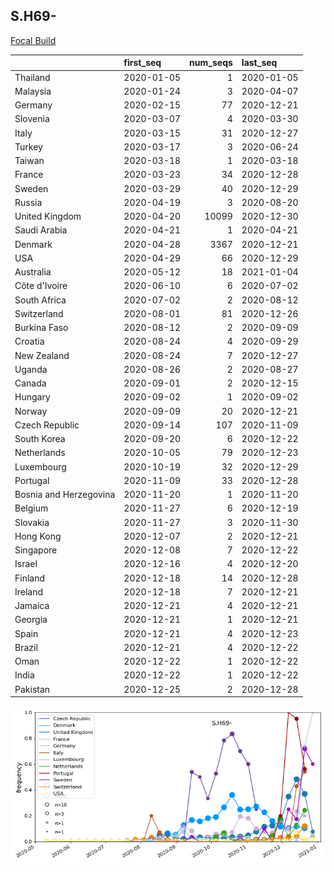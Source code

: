 

## S.H69-
[Focal Build](https://nextstrain.org/groups/neherlab/ncov/S.H69-?c=gt-S_69,501,453)

|                        | first_seq   |   num_seqs | last_seq   |
|:-----------------------|:------------|-----------:|:-----------|
| Thailand               | 2020-01-05  |          1 | 2020-01-05 |
| Malaysia               | 2020-01-24  |          3 | 2020-04-07 |
| Germany                | 2020-02-15  |         77 | 2020-12-21 |
| Slovenia               | 2020-03-07  |          4 | 2020-03-30 |
| Italy                  | 2020-03-15  |         31 | 2020-12-27 |
| Turkey                 | 2020-03-17  |          3 | 2020-06-24 |
| Taiwan                 | 2020-03-18  |          1 | 2020-03-18 |
| France                 | 2020-03-23  |         34 | 2020-12-28 |
| Sweden                 | 2020-03-29  |         40 | 2020-12-29 |
| Russia                 | 2020-04-19  |          3 | 2020-08-20 |
| United Kingdom         | 2020-04-20  |      10099 | 2020-12-30 |
| Saudi Arabia           | 2020-04-21  |          1 | 2020-04-21 |
| Denmark                | 2020-04-28  |       3367 | 2020-12-21 |
| USA                    | 2020-04-29  |         66 | 2020-12-29 |
| Australia              | 2020-05-12  |         18 | 2021-01-04 |
| Côte d'Ivoire          | 2020-06-10  |          6 | 2020-07-02 |
| South Africa           | 2020-07-02  |          2 | 2020-08-12 |
| Switzerland            | 2020-08-01  |         81 | 2020-12-26 |
| Burkina Faso           | 2020-08-12  |          2 | 2020-09-09 |
| Croatia                | 2020-08-24  |          4 | 2020-09-29 |
| New Zealand            | 2020-08-24  |          7 | 2020-12-27 |
| Uganda                 | 2020-08-26  |          2 | 2020-08-27 |
| Canada                 | 2020-09-01  |          2 | 2020-12-15 |
| Hungary                | 2020-09-02  |          1 | 2020-09-02 |
| Norway                 | 2020-09-09  |         20 | 2020-12-21 |
| Czech Republic         | 2020-09-14  |        107 | 2020-11-09 |
| South Korea            | 2020-09-20  |          6 | 2020-12-22 |
| Netherlands            | 2020-10-05  |         79 | 2020-12-23 |
| Luxembourg             | 2020-10-19  |         32 | 2020-12-29 |
| Portugal               | 2020-11-09  |         33 | 2020-12-28 |
| Bosnia and Herzegovina | 2020-11-20  |          1 | 2020-11-20 |
| Belgium                | 2020-11-27  |          6 | 2020-12-19 |
| Slovakia               | 2020-11-27  |          3 | 2020-11-30 |
| Hong Kong              | 2020-12-07  |          2 | 2020-12-21 |
| Singapore              | 2020-12-08  |          7 | 2020-12-22 |
| Israel                 | 2020-12-16  |          4 | 2020-12-20 |
| Finland                | 2020-12-18  |         14 | 2020-12-28 |
| Ireland                | 2020-12-18  |          7 | 2020-12-21 |
| Jamaica                | 2020-12-21  |          4 | 2020-12-21 |
| Georgia                | 2020-12-21  |          1 | 2020-12-21 |
| Spain                  | 2020-12-21  |          4 | 2020-12-23 |
| Brazil                 | 2020-12-21  |          4 | 2020-12-22 |
| Oman                   | 2020-12-22  |          1 | 2020-12-22 |
| India                  | 2020-12-22  |          1 | 2020-12-22 |
| Pakistan               | 2020-12-25  |          2 | 2020-12-28 |

![Overall trends S.H69-](/overall_trends_figures/overall_trends_S.H69-.png)